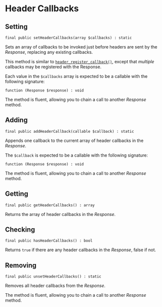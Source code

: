 # Header Callbacks

## Setting

`final public setHeaderCallbacks(array $callbacks) : static`

Sets an array of callbacks to be invoked just before headers are sent by
the _Response_, replacing any existing callbacks.

This method is similar to
[`header_register_callback()`](https://secure.php.net/header_register_callback),
except that *multiple* callbacks may be registered with the Response.

Each value in the `$callbacks` array is expected to be a callable with the
following signature:

`function (Response $response) : void`

The method is fluent, allowing you to chain a call to another _Response_ method.

## Adding

`final public addHeaderCallback(callable $callback) : static`

Appends one callback to the current array of header callbacks in the _Response_.

The `$callback` is expected to be a callable with the following signature:

`function (Response $response) : void`

The method is fluent, allowing you to chain a call to another _Response_ method.

## Getting

`final public getHeaderCallbacks() : array`

Returns the array of header callbacks in the _Response_.

## Checking

`final public hasHeaderCallbacks() : bool`

Returns `true` if there are any header callbacks in the _Response_, false if not.

## Removing

`final public unsetHeaderCallbacks() : static`

Removes all header callbacks from the _Response_.

The method is fluent, allowing you to chain a call to another _Response_ method.
